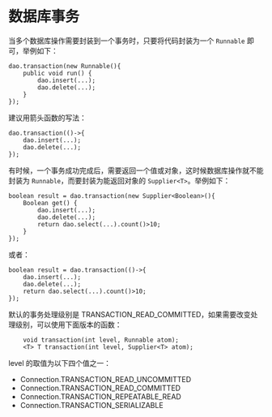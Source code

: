 # 数据库事务

当多个数据库操作需要封装到一个事务时，只要将代码封装为一个 `Runnable` 即可，举例如下：

```
dao.transaction(new Runnable(){
    public void run() {
        dao.insert(...);
        dao.delete(...);
    }
});
```

建议用箭头函数的写法：

```
dao.transaction(()->{
    dao.insert(...);
    dao.delete(...);
});
```

有时候，一个事务成功完成后，需要返回一个值或对象，这时候数据库操作就不能封装为 `Runnable`，而要封装为能返回对象的 `Supplier<T>`。举例如下：

```
boolean result = dao.transaction(new Supplier<Boolean>(){
    Boolean get() {
        dao.insert(...);
        dao.delete(...);
        return dao.select(...).count()>10;
    }
});
```

或者：

```
boolean result = dao.transaction(()->{
    dao.insert(...);
    dao.delete(...);
    return dao.select(...).count()>10;
});
```

默认的事务处理级别是 TRANSACTION_READ_COMMITTED，如果需要改变处理级别，可以使用下面版本的函数：

```
    void transaction(int level, Runnable atom);
    <T> T transaction(int level, Supplier<T> atom);
```

level 的取值为以下四个值之一：

- Connection.TRANSACTION_READ_UNCOMMITTED
- Connection.TRANSACTION_READ_COMMITTED
- Connection.TRANSACTION_REPEATABLE_READ
- Connection.TRANSACTION_SERIALIZABLE
